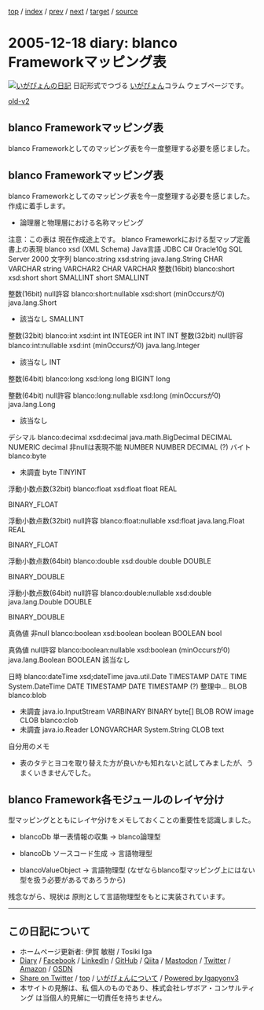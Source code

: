 [top](../index.html) 
 / [index](index.html) 
 / [prev](ig051216.html) 
 / [next](ig051220.html) 
 / [target](https://www.igapyon.jp/igapyon/diary/2005/ig051218.html) 
 / [source](https://github.com/igapyon/diary/blob/master/2005/ig051218.src.md) 

2005-12-18 diary: blanco Frameworkマッピング表
=====================================================================================================
[![いがぴょんの日記](https://www.igapyon.jp/igapyon/diary/images/iga200306s.jpg "いがぴょん")](https://www.igapyon.jp/igapyon/diary/memo/memoigapyon.html) 日記形式でつづる [いがぴょん](https://www.igapyon.jp/igapyon/diary/memo/memoigapyon.html)コラム ウェブページです。

[old-v2](ig051218-orig.html)

## blanco Frameworkマッピング表

blanco Frameworkとしてのマッピング表を今一度整理する必要を感じました。


## blanco Frameworkマッピング表

blanco Frameworkとしてのマッピング表を今一度整理する必要を感じました。作成に着手します。

* 論理層と物理層における名称マッピング
  

注意：この表は 現在作成途上です。
blanco Frameworkにおける型マップ定義書上の表現
blanco
xsd (XML Schema)
Java言語
JDBC
C#
Oracle10g
SQL Server 2000
文字列
blanco:string
xsd:string
java.lang.String
CHAR
      VARCHAR
string
VARCHAR2
      CHAR
VARCHAR
整数(16bit)
blanco:short
xsd:short
short
SMALLINT
short
SMALLINT

整数(16bit) null許容
blanco:short:nullable
xsd:short
      (minOccursが0)
java.lang.Short

- 該当なし
SMALLINT

整数(32bit)
blanco:int
xsd:int
int
INTEGER
int
INT
INT
整数(32bit) null許容
blanco:int:nullable
xsd:int
      (minOccursが0)
java.lang.Integer

- 該当なし
INT

整数(64bit)
blanco:long
xsd:long
long
BIGINT
long


整数(64bit) null許容
blanco:long:nullable
xsd:long
      (minOccursが0)
java.lang.Long

- 該当なし


デシマル
blanco:decimal
xsd:decimal
java.math.BigDecimal
DECIMAL
      NUMERIC
decimal
      非nullは表現不能
NUMBER
NUMBER
      DECIMAL (?)
バイト
blanco:byte
- 未調査
byte
TINYINT



浮動小数点数(32bit)
blanco:float
xsd:float
float
REAL

BINARY_FLOAT

浮動小数点数(32bit) null許容
blanco:float:nullable
xsd:float
java.lang.Float
REAL

BINARY_FLOAT

浮動小数点数(64bit)
blanco:double
xsd:double
double
DOUBLE

BINARY_DOUBLE

浮動小数点数(64bit) null許容
blanco:double:nullable
xsd:double
java.lang.Double
DOUBLE

BINARY_DOUBLE

真偽値 非null
blanco:boolean
xsd:boolean
boolean
BOOLEAN
bool


真偽値 null許容
blanco:boolean:nullable
xsd:boolean
      (minOccursが0)
java.lang.Boolean
BOOLEAN
該当なし


日時
blanco:dateTime
xsd;dateTime
java.util.Date
TIMESTAMP
      DATE
      TIME
System.DateTime
DATE
      TIMESTAMP
DATE
      TIMESTAMP (?)
      整理中…
BLOB
blanco:blob
- 未調査
java.io.InputStream
VARBINARY
      BINARY
byte[]
BLOB
      ROW
image
CLOB
blanco:clob
- 未調査
java.io.Reader
LONGVARCHAR
System.String
CLOB
text

自分用のメモ

* 表のタテとヨコを取り替えた方が良いかも知れないと試してみましたが、うまくいきませんでした。

## blanco Framework各モジュールのレイヤ分け

型マッピングとともにレイヤ分けをメモしておくことの重要性を認識しました。

* blancoDb 単一表情報の収集 → blanco論理型
  
* blancoDb ソースコード生成 → 言語物理型
  
* blancoValueObject → 言語物理型 (なぜならblanco型マッピング上にはない型を扱う必要があるであろうから)

残念ながら、現状は 原則として言語物理型をもとに実装されています。


----------------------------------------------------------------------------------------------------

## この日記について

* ホームページ更新者: 伊賀 敏樹 / Tosiki Iga
* [Diary](https://www.igapyon.jp/igapyon/diary/) / [Facebook](https://www.facebook.com/igapyon) / [LinkedIn](https://www.linkedin.com/in/toshikiiga) / [GitHub](https://github.com/igapyon) / [Qiita](https://qiita.com/igapyon) / [Mastodon](https://social.vivaldi.net/@igapyon) / [Twitter](https://twitter.com/ToshikiIga) / [Amazon](https://www.amazon.co.jp/%E4%BC%8A%E8%B3%80-%E6%95%8F%E6%A8%B9/e/B004LTQWCQ) / [OSDN](https://ja.osdn.net/users/iga/)
* [Share on Twitter](https://twitter.com/intent/tweet?hashtags=igapyon%2Cdiary%2C%E3%81%84%E3%81%8C%E3%81%B4%E3%82%87%E3%82%93&text=blanco+Framework%E3%83%9E%E3%83%83%E3%83%94%E3%83%B3%E3%82%B0%E8%A1%A8&url=https%3A%2F%2Fwww.igapyon.jp%2Figapyon%2Fdiary%2F2005%2Fig051218.html) / [top](../index.html) / [いがぴょんについて](https://www.igapyon.jp/igapyon/diary/memo/memoigapyon.html) / [Powered by Igapyonv3](https://github.com/igapyon/igapyonv3)
* 本サイトの見解は、私 個人のものであり、株式会社レザボア・コンサルティング は当個人的見解に一切責任を持ちません。 
